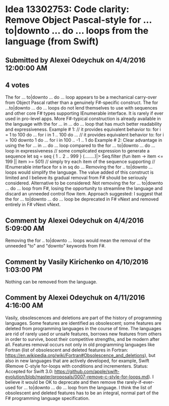 # Idea 13302753: Code clarity: Remove Object Pascal-style for ... to|downto ... do ... loops from the language (from Swift) #

## Submitted by Alexei Odeychuk on 4/4/2016 12:00:00 AM

## 4 votes

The for ... to|downto ... do ... loop appears to be a mechanical carry-over from Object Pascal rather than a genuinely F#-specific construct. The for ...to|downto ... do ... loops do not lend themselves to use with sequences and other core F# types supporting IEnumerable interface. It is rarely if ever used in pro-level apps. More F#-typical construction is already available in the language with the for ... in ... do ... loop that has much better readability and expressiveness.
Example # 1:
// it provides equivalent behavior to: for i = 1 to 100 do ...
for i in 1 .. 100 do ...
// it provides equivalent behavior to: for i = 100 downto 1 do ...
for i in 100 .. -1 .. 1 do
Example # 2: Clear advantage in using the for … in … do … loop compared to the for … to|downto … do … loop in expressiveness
// some complicated expression to generate a sequence
let sq = seq { 1 .. 2 .. 999 }
(*........*)|> Seq.filter (fun item -> item <= 199 || item >= 501)
// simply try each item of the sequence supporting
// IEnumerable interface
for s in sq do …
Removing the for .. to|downto ... loops would simplify the language. The value added of this construct is limited and I believe its gradual removal from F# should be seriously considered.
Alternative to be considered:
Not removing the for ... to|downto ... do ... loop from F#, losing the opportunity to streamline the language and discard an unneeded control flow item.
Approach suggested:
I suggest that the for ... to|downto ... do ... loop be deprecated in F# vNext and removed entirely in F# vNext vNext.




## Comment by Alexei Odeychuk on 4/4/2016 5:09:00 AM

Removing the for .. to|downto ... loops would mean the removal of the unneeded "to" and "downto" keywords from F#.

## Comment by Vasily Kirichenko on 4/10/2016 1:03:00 PM

Nothing can be removed from the language.

## Comment by Alexei Odeychuk on 4/11/2016 4:16:00 AM

Vasily, obsolescences and deletions are part of the history of programming languages. Some features are identified as obsolescent; some features are deleted from programming languages in the course of time.
The languages are rid of rarely used or unsafe features, borrows new features from others in order to survive, boost their competitive strengths, and be modern after all.
Features removal occurs not only in old programming languages like Fortran (list of obsolescent and deleted features in Fortran: https://en.wikipedia.org/wiki/Fortran#Obsolescence_and_deletions), but also in new languages that are actively developed, for example, Swift (Remove C-style for-loops with conditions and incrementers. Status: Accepted for Swift 3.0: https://github.com/apple/swift-evolution/blob/master/proposals/0007-remove-c-style-for-loops.md).
I believe it would be OK to deprecate and then remove the rarely-if-ever-used for ... to|downto ... do ... loop from the language.
I think the list of obsolescent and deleted features has to be an integral, normal part of the F# programming language specification.

